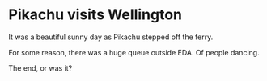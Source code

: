 # Pikachu visits Wellington

It was a beautiful sunny day as Pikachu stepped off the ferry.

For some reason, there was a huge queue outside EDA. Of people dancing.

The end, or was it?
